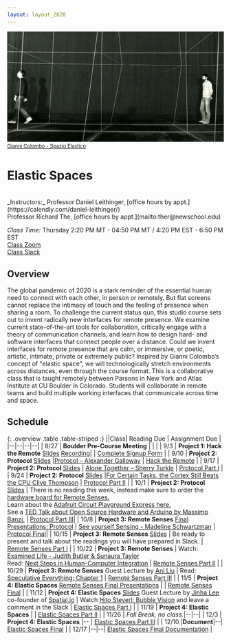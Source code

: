 ```yaml
---
layout: layout_2020
---
```


![useful image](/files/images/FSP0026.jpg)
<sup>[Gianni Colombo - Spazio Elastico](http://www.reprogrammed-art.cc/library/104/Spazio-elastico)</sup>

# Elastic Spaces

<br>
_Instructors:_ Professor Daniel Leithinger, [office hours by appt.](https://calendly.com/daniel-leithinger/)<br> Professor Richard The, [office hours by appt.](mailto:ther@newschool.edu) <br>

_Class Time:_ Thursday 2:20 PM MT -	04:50 PM MT / 4:20 PM EST - 6:50 PM EST <br>
[Class Zoom](https://newschool.zoom.us/j/94390523430?pwd=Q0xXeDh2NldCT1VzR1hPYjgrUkQzdz09)<br>
[Class Slack](https://join.slack.com/t/elasticspacesfall2020/shared_invite/zt-gxav8uzl-U82gfCu9wLnZfWhIfOsy8g) <br>

## Overview

The global pandemic of 2020 is a stark reminder of the essential human need to connect with each other, in person or remotely. But flat screens cannot replace the intimacy of touch and the feeling of presence when sharing a room. To challenge the current status quo, this studio course sets out to invent radically new interfaces for remote presence. We examine current state-of-the-art tools for collaboration, critically engage with a theory of communication channels, and learn how to design hard- and software interfaces that connect people over a distance. Could we invent interfaces for remote presence that are calm, or immersive, or poetic, artistic, intimate, private or extremely public? Inspired by Gianni Colombo’s concept of "elastic space", we will technologically stretch environments across distances, even through the course format. This is a collaborative class that is taught remotely between Parsons in New York and Atlas Institute at CU Boulder in Colorado. Students will collaborate in remote teams and build multiple working interfaces that communicate across time and space.

## Schedule

{: .overview .table .table-striped :}
||Class| Reading Due | Assignment Due |
|--|--|--|--|
| 8/27 | **Boulder Pre-Course Meeting** | | |
| 9/3 | **Project 1: Hack the Remote** [Slides](https://docs.google.com/presentation/d/1ifwQzDny9J7YtHoZLIiEz5Tdroqlw86-WbjgNsmVxk0/edit?usp=sharing) [Recording](https://drive.google.com/file/d/1eo06-mUXCugz-plLW91mx_LXaOuxRN_9/view?usp=sharing)| | [Complete Signup Form](https://docs.google.com/forms/d/1Cs4LDdiURAcLXKAGGcJahjg8icpVouP2acm8vByIVp8/edit?usp=sharing) |
| 9/10 | **Project 2: Protocol** [Slides](https://docs.google.com/presentation/d/1qTGAQUcXnaeNu-GAWlxDAw_bS5RZ3hDOhGqrIvA5viM/edit?usp=sharing) |[Protocol – Alexander Galloway](https://drive.google.com/file/d/1RRuc6sDgTbcmZSIAXo71ynRJ5iz7A5_w/view?usp=sharing) | [Hack the Remote](https://elasticspaces.github.io/pages/a1.html) |
| 9/17 | **Project 2: Protocol** [Slides](https://docs.google.com/presentation/d/10sZj6tJtY3kpmvS8nfKp0a5BDMUJ6A0gbrpK8x5gMm0/edit?usp=sharing) | [Alone Together – Sherry Turkle](https://drive.google.com/file/d/1TSfV57eJJPVYw4dRlmRrQZE4f3U_NYAP/view?usp=sharing) | [Protocol Part I](https://elasticspaces.github.io/pages/a2.html) |
| 9/24 | **Project 2: Protocol** [Slides](https://docs.google.com/presentation/d/1HTDqAMTIz4BBt8I19vUPcidwc-8hDsc5p-9UecaBSkY/edit?usp=sharing) |[For Certain Tasks, the Cortex Still Beats the CPU	Clive Thompson](https://www.wired.com/2007/06/ff-humancomp/) | [Protocol Part II](https://elasticspaces.github.io/pages/a2.html) |
| 10/1 | **Project 2: Protocol** [Slides](https://docs.google.com/presentation/d/1HTDqAMTIz4BBt8I19vUPcidwc-8hDsc5p-9UecaBSkY/edit#slide=id.g98d8ac6149_1_8) | There is no reading this week, instead make sure to order the [hardware board for Remote Senses.](https://docs.google.com/document/d/1IN2OWlMXs0W5Q2DXNM0_UYWgUHfmmFZGvzr9dVD__ew/edit)<br> Learn about the [Adafruit Circuit Playground Express here.](https://learn.adafruit.com/adafruit-circuit-playground-express)<br> See a [TED Talk about Open Source Hardware and Arduino by Massimo Banzi.](https://www.youtube.com/watch?v=eFCk3qWmCoo) | [Protocol Part III](https://elasticspaces.github.io/pages/a2.html)|
| 10/8 | **Project 3: Remote Senses** [Final Presentations: Protocol](https://docs.google.com/presentation/d/19mypYctVVPFq6znVUke2FgByOMJvTkbo5nXpca04YUw/edit?usp=sharing) | [See yourself Sensing - Madeline Schwartzman](https://drive.google.com/file/d/17B2jhGivurpM3n0A9JGZoN1RsMLm5elv/view?usp=sharing) |  [Protocol Final](https://elasticspaces.github.io/pages/a2.html)|
| 10/15 | **Project 3: Remote Senses** [Slides](https://docs.google.com/presentation/d/1xhgD6vF2GlRXV25XJCPdsbu_KJWvqS8lMnkxOdS4zu4/edit?usp=sharing) | Be ready to present and talk about the readings you will have prepared in Slack. | [Remote Senses Part I](https://elasticspaces.github.io/pages/a3.html) |
| 10/22 | **Project 3: Remote Senses** | Watch: [Examined Life - Judith Butler & Sunaura Taylor](https://youtu.be/k0HZaPkF6qE)<br>Read: [Next Steps in Human-Computer Integration](https://drive.google.com/file/d/19mJtvibQQMtPQFAo96iLUyn3fcHUvBCV/view?usp=sharing) | [Remote Senses Part II](https://elasticspaces.github.io/pages/a3.html) |
| 10/29 | **Project 3: Remote Senses** Guest Lecture by [Ani Liu](https://ani-liu.com) | Read: [Speculative Everything: Chapter 1](https://readings.design/PDF/speculative-everything.pdf) | [Remote Senses Part III](https://elasticspaces.github.io/pages/a3.html) |
| 11/5 | **Project 4: Elastic Spaces** [Remote Senses Final Presentations](https://docs.google.com/presentation/d/1o8uSvNUt5UHUelubRanEXo5tDcmzuC57XWUUweDuK9w/edit?usp=sharing) | | [Remote Senses Final](https://elasticspaces.github.io/pages/a3.html) |
| 11/12 | **Project 4: Elastic Spaces** [Slides](https://docs.google.com/presentation/d/1qUYmVB47rhRdKIkG5ix9hB1rKG1X2tiAVMpppNr6aXg/edit?usp=sharing) Guest Lecture by [Jinha Lee](http://www.leejinha.com/) co-founder of [Spatial.io](https://spatial.io/) | Watch [Hito Steyerl: Bubble Vision](https://youtu.be/T1Qhy0_PCjs?t=404) and leave a comment in the Slack | [Elastic Spaces Part I](https://elasticspaces.github.io/pages/a4.html) |
| 11/19 | **Project 4: Elastic Spaces** | | [Elastic Spaces Part II](https://elasticspaces.github.io/pages/a4.html) |
| 11/26 | _Fall Break, no class._|--|--|
| 12/3 | **Project 4: Elastic Spaces** |-- | [Elastic Spaces Part III](https://elasticspaces.github.io/pages/a4.html) |
| 12/10 |**Document**|--| [Elastic Spaces Final](https://elasticspaces.github.io/pages/a4.html) |
| 12/17 |--|--| [Elastic Spaces Final Documentation](https://elasticspaces.github.io/pages/a4.html) |
